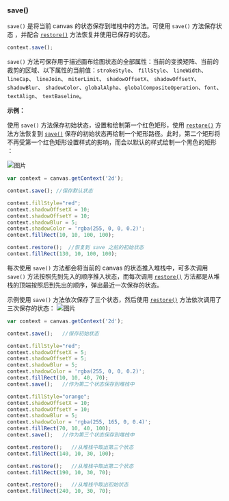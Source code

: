 ### save()

`save()` 是将当前 canvas 的状态保存到堆栈中的方法。可使用 `save()` 方法保存状态 ，并配合 [`restore()`](#restore)  方法恢复并使用已保存的状态。

```js
context.save();
```
`save()` 方法可保存用于描述画布绘图状态的全部属性：当前的变换矩阵、当前的裁剪的区域、以下属性的当前值：`strokeStyle`、 `fillStyle`、 `lineWidth`、` lineCap`、 `lineJoin`、 `miterLimit`、 `shadowOffsetX`、 `shadowOffsetY`、 `shadowBlur`、 `shadowColor`、`globalAlpha`、`globalCompositeOperation`、`font`、`textAlign`、 `textBaseline`。

**示例：**

使用 `save()` 方法保存初始状态，设置和绘制第一个红色矩形，使用 [`restore()`](#restore) 方法方法恢复到 [`save()`](#save) 保存的初始状态再绘制一个矩形路径。此时，第二个矩形将不再受第一个红色矩形设置样式的影响，而会以默认的样式绘制一个黑色的矩形 ：

![图片](/img/game/canvas/restore-001.png)


```js
var context = canvas.getContext('2d');

context.save(); //保存默认状态

context.fillStyle="red";
context.shadowOffsetX = 10;
context.shadowOffsetY = 10;
context.shadowBlur = 5;
context.shadowColor = 'rgba(255, 0, 0, 0.2)';
context.fillRect(10, 10, 100, 100);

context.restore();  //恢复到 save 之前的初始状态
context.fillRect(130, 10, 100, 100);

```
每次使用 `save()` 方法都会将当前的 canvas 的状态推入堆栈中，可多次调用 `save()` 方法按照先到先入的顺序推入状态，而每次调用 [`restore()`](#restore) 方法都是从堆栈的顶端按照后到先出的顺序，弹出最近一次保存的状态。

示例使用 `save()` 方法依次保存了三个状态，然后使用 [`restore()`](#restore) 方法依次调用了三次保存的状态：
![图片](/img/game/canvas/save-002.png)

```js
var context = canvas.getContext('2d');

context.save();   //保存初始状态

context.fillStyle="red";
context.shadowOffsetX = 5;
context.shadowOffsetY = 5;
context.shadowBlur = 5;
context.shadowColor = 'rgba(255, 0, 0, 0.2)';
context.fillRect(10, 10, 40, 70);
context.save();   //作为第二个状态保存到堆栈中

context.fillStyle="orange";
context.shadowOffsetX = 10;
context.shadowOffsetY = 10;
context.shadowBlur = 5;
context.shadowColor = 'rgba(255, 165, 0, 0.4)';
context.fillRect(70, 10, 40, 100);
context.save();   //作为第三个状态保存到堆栈中

context.restore();   //从堆栈中取出第三个状态
context.fillRect(140, 10, 30, 100);

context.restore();   //从堆栈中取出第二个状态
context.fillRect(190, 10, 30, 70);

context.restore();   //从堆栈中取出初始状态
context.fillRect(240, 10, 30, 70);
```